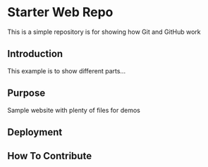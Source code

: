 # Starter Web Repo

This is a simple repository is for showing how Git and GitHub work

## Introduction

This example is to show different parts...

## Purpose

Sample website with plenty of files for demos

## Deployment

## How To Contribute

